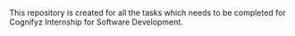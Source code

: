 This repository is created for all the tasks which needs to be completed for Cognifyz Internship for Software Development.
